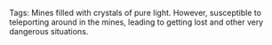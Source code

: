 Tags: Mines filled with crystals of pure light. However, susceptible to teleporting around in the mines, leading to getting lost and other very dangerous situations.